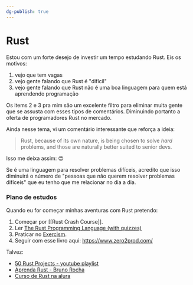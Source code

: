 ```yaml
---
dg-publish: true
---
```

# Rust

Estou com um forte desejo de investir um tempo estudando Rust. Eis os motivos:

1. vejo que tem vagas
2. vejo gente falando que Rust é "difícil"
3. vejo gente falando que Rust não é uma boa linguagem para quem está aprendendo programação

Os items 2 e 3 pra mim são um excelente filtro para eliminar muita gente que se assusta com esses tipos de comentários. Diminuindo portanto a oferta de programadores Rust no mercado.

Ainda nesse tema, vi um comentário interessante que reforça a ideia:

> Rust, because of its own nature, is being chosen to solve _hard_ problems, and those are naturally better suited to senior devs.

Isso me deixa assim: 😍

Se é uma linguagem para resolver problemas difíceis, acredito que isso diminuirá o número de "pessoas que não querem resolver problemas difíceis" que eu tenho que me relacionar no dia a dia.


### Plano de estudos

Quando eu for começar minhas aventuras com Rust pretendo:

1. Começar por [[Rust Crash Course]].
2. Ler [The Rust Programming Language (with quizzes)](https://rust-book.cs.brown.edu/)
3. Praticar no [Exercism](https://exercism.org/tracks/rust).
4. Seguir com esse livro aqui: <https://www.zero2prod.com/>

Talvez:

- [50 Rust Projects - youtube playlist](https://youtube.com/playlist?list=PL5dTjWUk_cPYuhHm9_QImW7_u4lr5d6zO)
- [Aprenda Rust - Bruno Rocha](https://youtube.com/playlist?list=PLjSf4DcGBdiGCNOrCoFgtj0KrUq1MRUME)
- [Curso de Rust na alura](https://www.alura.com.br/curso-online-rust-linguagem-programacao-performatica-segura)
  
